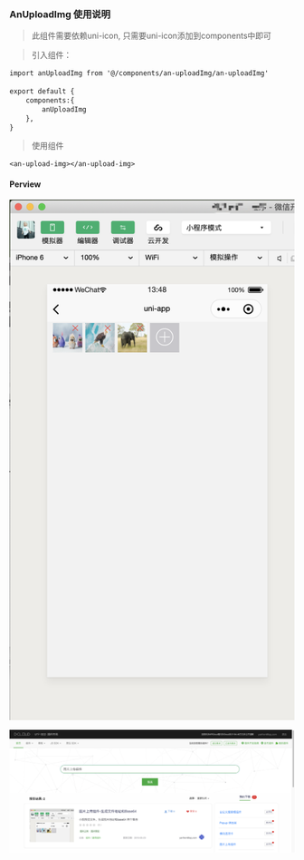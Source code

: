 ### AnUploadImg 使用说明

> 此组件需要依赖uni-icon, 只需要uni-icon添加到components中即可

> 引入组件：
```
import anUploadImg from '@/components/an-uploadImg/an-uploadImg'

export default {
	components:{
		anUploadImg
	},
}
```
>使用组件
```
<an-upload-img></an-upload-img>
```

#### Perview

![perview](https://github.com/andotorg/uniapp_an-uploadImg/blob/master/perview.png)

![store](https://github.com/andotorg/uniapp_an-uploadImg/blob/master/store.png)
